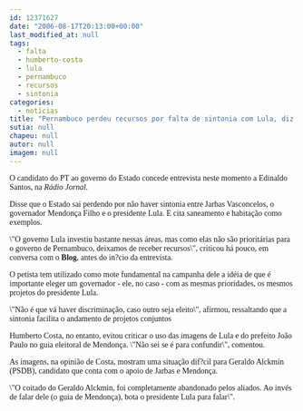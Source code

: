 ```yaml
---
id: 12371627
date: "2006-08-17T20:13:00+00:00"
last_modified_at: null
tags:
  - falta
  - humberto-costa
  - lula
  - pernambuco
  - recursos
  - sintonia
categories:
  - noticias
title: "Pernambuco perdeu recursos por falta de sintonia com Lula, diz Humberto"
sutia: null
chapeu: null
autor: null
imagem: null
---
```

<p><P><FONT face=Verdana>O candidato do PT ao governo do Estado concede entrevista neste momento a Edinaldo Santos, na <EM>Rádio Jornal</EM>.</FONT></P></p>
<p><P><FONT face=Verdana>Disse que o Estado sai perdendo por não haver&nbsp;sintonia entre Jarbas Vasconcelos, o governador Mendonça Filho e o presidente Lula. E cita saneamento e habitação como exemplos.</FONT></P></p>
<p><P><FONT face=Verdana>\"O governo Lula investiu bastante nessas áreas, mas como elas não são prioritárias para o governo de Pernambuco, deixamos de receber recursos\", criticou há pouco, em conversa com o <STRONG>Blog</STRONG>, antes do in?cio da entrevista.</FONT></P></p>
<p><P><FONT face=Verdana>O petista tem utilizado como mote fundamental na campanha dele a idéia de que é importante eleger um governador - ele, no caso - com as mesmas prioridades, os mesmos projetos do presidente Lula.</FONT></P></p>
<p><P><FONT face=Verdana>\"Não é que vá haver discriminação, caso outro seja eleito\", afirmou, ressaltando que a sintonia facilita o andamento de projetos conjuntos</FONT></P></p>
<p><P><FONT face=Verdana>Humberto Costa, no entanto, evitou criticar o uso das imagens de Lula e do prefeito João Paulo no guia eleitoral de Mendonça. \"Não sei se é para confundir\", comentou.</FONT></P></p>
<p><P><FONT face=Verdana>As imagens, na opinião de Costa, mostram uma situação dif?cil para Geraldo Alckmin (PSDB), candidato que conta com o apoio de Jarbas e Mendonça.</FONT></P></p>
<p><P><FONT face=Verdana>\"O coitado do Geraldo Alckmin, foi completamente abandonado pelos aliados. Ao invés de falar dele (o guia de Mendonça), bota o presidente Lula para falar\".</FONT></P> </p>
